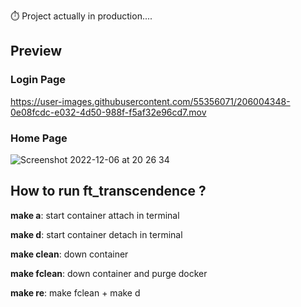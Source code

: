 ⏱️ Project actually in production....

## Preview

### Login Page

https://user-images.githubusercontent.com/55356071/206004348-0e08fcdc-e032-4d50-988f-f5af32e96cd7.mov




### Home Page

![Screenshot 2022-12-06 at 20 26 34](https://user-images.githubusercontent.com/55356071/206003998-7f1ffbc9-c590-4c9d-a196-b785d279c838.png)

## How to run ft_transcendence ?

**make a**: start container attach in terminal

**make d**: start container detach in terminal

**make clean**: down container

**make fclean**: down container and purge docker

**make re**: make fclean + make d
